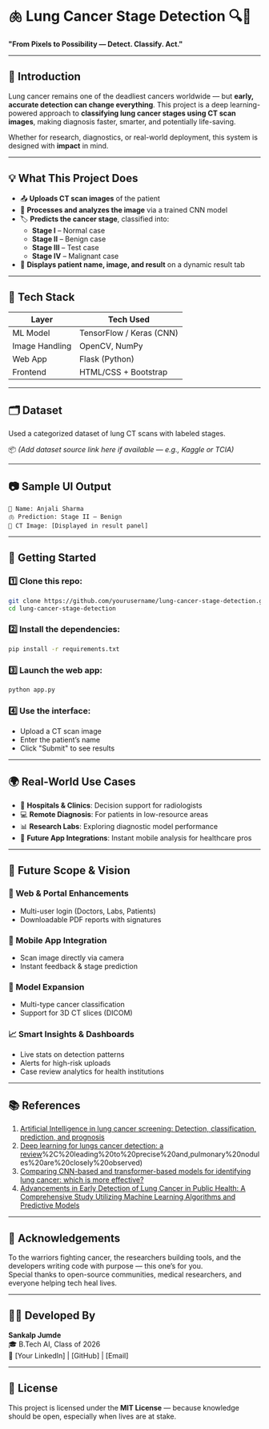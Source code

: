 
# 🫁 Lung Cancer Stage Detection 🔍🧠  
**"From Pixels to Possibility — Detect. Classify. Act."**

---

## 🧭 Introduction

Lung cancer remains one of the deadliest cancers worldwide — but **early, accurate detection can change everything**. This project is a deep learning-powered approach to **classifying lung cancer stages using CT scan images**, making diagnosis faster, smarter, and potentially life-saving.

Whether for research, diagnostics, or real-world deployment, this system is designed with **impact** in mind.

---

## 💡 What This Project Does

- 📤 **Uploads CT scan images** of the patient
- 🧠 **Processes and analyzes the image** via a trained CNN model
- 🏷️ **Predicts the cancer stage**, classified into:
  - **Stage I** – Normal case  
  - **Stage II** – Benign case  
  - **Stage III** – Test case  
  - **Stage IV** – Malignant case
- 👤 **Displays patient name, image, and result** on a dynamic result tab

---

## 🧬 Tech Stack

| Layer        | Tech Used                |
|--------------|---------------------------|
| ML Model     | TensorFlow / Keras (CNN) |
| Image Handling | OpenCV, NumPy           |
| Web App      | Flask (Python)           |
| Frontend     | HTML/CSS + Bootstrap     |

---

## 🗂️ Dataset

Used a categorized dataset of lung CT scans with labeled stages.

📦 *(Add dataset source link here if available — e.g., Kaggle or TCIA)*

---

## 📷 Sample UI Output

```
👤 Name: Anjali Sharma  
🫁 Prediction: Stage II – Benign  
📸 CT Image: [Displayed in result panel]
```

---

## 🚀 Getting Started

### 1️⃣ Clone this repo:
```bash
git clone https://github.com/yourusername/lung-cancer-stage-detection.git
cd lung-cancer-stage-detection
```

### 2️⃣ Install the dependencies:
```bash
pip install -r requirements.txt
```

### 3️⃣ Launch the web app:
```bash
python app.py
```

### 4️⃣ Use the interface:
- Upload a CT scan image  
- Enter the patient’s name  
- Click "Submit" to see results

---

## 🌍 Real-World Use Cases

- 🏥 **Hospitals & Clinics**: Decision support for radiologists  
- 💻 **Remote Diagnosis**: For patients in low-resource areas  
- 📊 **Research Labs**: Exploring diagnostic model performance  
- 📱 **Future App Integrations**: Instant mobile analysis for healthcare pros  

---

## 🔮 Future Scope & Vision

### 🔗 Web & Portal Enhancements
- Multi-user login (Doctors, Labs, Patients)  
- Downloadable PDF reports with signatures  

### 📱 Mobile App Integration
- Scan image directly via camera  
- Instant feedback & stage prediction

### 🔁 Model Expansion
- Multi-type cancer classification  
- Support for 3D CT slices (DICOM)

### 📈 Smart Insights & Dashboards
- Live stats on detection patterns  
- Alerts for high-risk uploads  
- Case review analytics for health institutions

---

## 📚 References

1. [Artificial Intelligence in lung cancer screening: Detection, classification, prediction, and prognosis](https://www.researchgate.net/publication/379642910_Artificial_intelligence_in_lung_cancer_screening_Detection_classification_prediction_and_prognosis)  
2. [Deep learning for lungs cancer detection: a review](https://link.springer.com/article/10.1007/s10462-024-10807-1#:~:text=2020)%2C%20leading%20to%20precise%20and,pulmonary%20nodules%20are%20closely%20observed)  
3. [Comparing CNN-based and transformer-based models for identifying lung cancer: which is more effective?](https://www.researchgate.net/publication/376681092_Comparing_CNN-based_and_transformer-based_models_for_identifying_lung_cancer_which_is_more_effective)  
4. [Advancements in Early Detection of Lung Cancer in Public Health: A Comprehensive Study Utilizing Machine Learning Algorithms and Predictive Models](https://www.researchgate.net/publication/377559452_Advancements_in_Early_Detection_of_Lung_Cancer_in_Public_Health_A_Comprehensive_Study_Utilizing_Machine_Learning_Algorithms_and_Predictive_Models)

---

## 🙌 Acknowledgements

To the warriors fighting cancer, the researchers building tools, and the developers writing code with purpose — this one’s for you.  
Special thanks to open-source communities, medical researchers, and everyone helping tech heal lives.

---

## 🧑‍💻 Developed By

**Sankalp Jumde**  
🎓 B.Tech AI, Class of 2026  
🔗 [Your LinkedIn] | [GitHub] | [Email]

---

## 📄 License

This project is licensed under the **MIT License** — because knowledge should be open, especially when lives are at stake.
